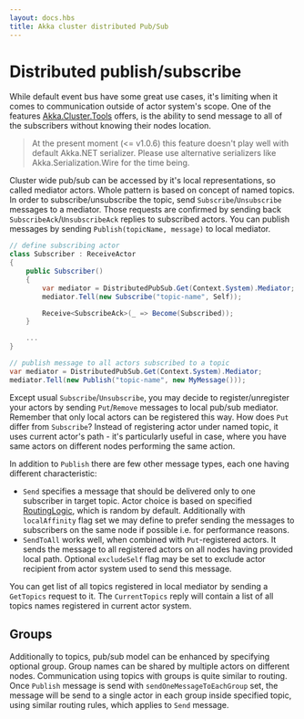 ```yaml
---
layout: docs.hbs
title: Akka cluster distributed Pub/Sub
---
```

# Distributed publish/subscribe

While default event bus have some great use cases, it's limiting when it comes to communication outside of actor system's scope. One of the features [Akka.Cluster.Tools](cluster-tools.md) offers, is the ability to send message to all of the subscribers without knowing their nodes location.

> At the present moment (<= v1.0.6) this feature doesn't play well with default Akka.NET serializer. Please use alternative serializers like Akka.Serialization.Wire for the time being.

Cluster wide pub/sub can be accessed by it's local representations, so called mediator actors. Whole pattern is based on concept of named topics. In order to subscribe/unsubscribe the topic, send `Subscribe`/`Unsubscribe` messages to a mediator. Those requests are confirmed by sending back `SubscribeAck`/`UnsubscribeAck` replies to subscribed actors. You can publish messages by sending `Publish(topicName, message)` to local mediator.

```csharp
// define subscribing actor
class Subscriber : ReceiveActor
{
    public Subscriber()
    {
        var mediator = DistributedPubSub.Get(Context.System).Mediator;
        mediator.Tell(new Subscribe("topic-name", Self));

        Receive<SubscribeAck>(_ => Become(Subscribed));
    }

    ...
}

// publish message to all actors subscribed to a topic
var mediator = DistributedPubSub.Get(Context.System).Mediator;
mediator.Tell(new Publish("topic-name", new MyMessage()));
```

Except usual `Subscribe`/`Unsubscribe`, you may decide to register/unregister your actors by sending `Put`/`Remove` messages to local pub/sub mediator. Remember that only local actors can be registered this way. How does `Put` differ from `Subscribe`? Instead of registering actor under named topic, it uses current actor's path - it's particularly useful in case, where you have same actors on different nodes performing the same action.

In addition to `Publish` there are few other message types, each one having different characteristic:

- `Send` specifies a message that should be delivered only to one subscriber in target topic. Actor choice is based on specified [RoutingLogic](working-with-actors/Routers#routing-strategies), which is random by default. Additionally with `localAffinity` flag set we may define to prefer sending the messages to subscribers on the same node if possible i.e. for performance reasons.
- `SendToAll` works well, when combined with `Put`-registered actors. It sends the message to all registered actors on all nodes having provided local path. Optional `excludeSelf` flag may be set to exclude actor recipient from actor system used to send this message.

You can get list of all topics registered in local mediator by sending a `GetTopics` request to it. The `CurrentTopics` reply will contain a list of all topics names registered in current actor system.

## Groups

Additionally to topics, pub/sub model can be enhanced by specifying optional group. Group names can be shared by multiple actors on different nodes. Communication using topics with groups is quite similar to routing. Once `Publish` message is send with `sendOneMessageToEachGroup` set, the message will be send to a single actor in each group inside specified topic, using similar routing rules, which applies to `Send` message.
